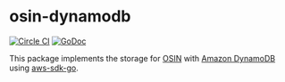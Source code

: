 osin-dynamodb
==============
[![Circle CI](https://circleci.com/gh/uniplaces/osin-dynamodb.svg?style=svg&circle-token=18301767caa423e0bf4c4368a34cdc365d7ef687)](https://circleci.com/gh/uniplaces/osin-dynamodb)
[![GoDoc](https://godoc.org/github.com/uniplaces/osin-dynamodb?status.svg)](https://godoc.org/github.com/uniplaces/osin-dynamodb)

This package implements the storage for [OSIN](https://github.com/RangelReale/osin) with [Amazon DynamoDB](https://aws.amazon.com/dynamodb/) using [aws-sdk-go](https://github.com/aws/aws-sdk-go).

